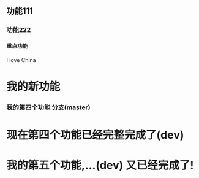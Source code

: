 ## 功能111
### 功能222
#### 重点功能
I love China
# 我的新功能

### 我的第四个功能 分支(master)

# 现在第四个功能已经完整完成了(dev)

# 我的第五个功能,...(dev) 又已经完成了!